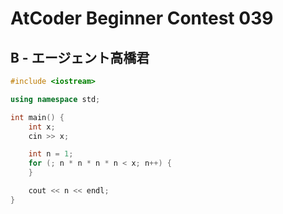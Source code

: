 # AtCoder Beginner Contest 039
## B - エージェント高橋君
```cpp
#include <iostream>

using namespace std;

int main() {
    int x;
    cin >> x;

    int n = 1;
    for (; n * n * n * n < x; n++) {
    }

    cout << n << endl;
}
```

